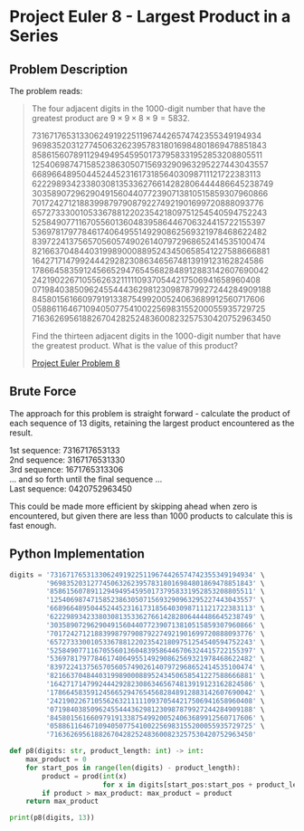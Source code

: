 # Project Euler 8 - Largest Product in a Series

## Problem Description
The problem reads:

> The four adjacent digits in the $1000$-digit number that have the greatest
> product are $9 \times 9 \times 8 \times 9 = 5832$.
>
> 73167176531330624919225119674426574742355349194934 \
> 96983520312774506326239578318016984801869478851843 \
> 85861560789112949495459501737958331952853208805511 \
> 12540698747158523863050715693290963295227443043557 \
> 66896648950445244523161731856403098711121722383113 \
> 62229893423380308135336276614282806444486645238749 \
> 30358907296290491560440772390713810515859307960866 \
> 70172427121883998797908792274921901699720888093776 \
> 65727333001053367881220235421809751254540594752243 \
> 52584907711670556013604839586446706324415722155397 \
> 53697817977846174064955149290862569321978468622482 \
> 83972241375657056057490261407972968652414535100474 \
> 82166370484403199890008895243450658541227588666881 \
> 16427171479924442928230863465674813919123162824586 \
> 17866458359124566529476545682848912883142607690042 \
> 24219022671055626321111109370544217506941658960408 \
> 07198403850962455444362981230987879927244284909188 \
> 84580156166097919133875499200524063689912560717606 \
> 05886116467109405077541002256983155200055935729725 \
> 71636269561882670428252483600823257530420752963450
>
> Find the thirteen adjacent digits in the $1000$-digit number that have the
> greatest product. What is the value of this product?
>
> [Project Euler Problem 8](https://projecteuler.net/problem=8)

## Brute Force
The approach for this problem is straight forward - calculate the product of
each sequence of 13 digits, retaining the largest product encountered as the
result.

1st sequence: 7316717653133 \
2nd sequence: 3167176531330 \
3rd sequence: 1671765313306 \
... and so forth until the final sequence ...\
Last sequence: 0420752963450

This could be made more efficient by skipping ahead when zero is encountered,
but given there are less than 1000 products to calculate this is fast enough.

## Python Implementation
``` python
digits = '73167176531330624919225119674426574742355349194934' \
         '96983520312774506326239578318016984801869478851843' \
         '85861560789112949495459501737958331952853208805511' \
         '12540698747158523863050715693290963295227443043557' \
         '66896648950445244523161731856403098711121722383113' \
         '62229893423380308135336276614282806444486645238749' \
         '30358907296290491560440772390713810515859307960866' \
         '70172427121883998797908792274921901699720888093776' \
         '65727333001053367881220235421809751254540594752243' \
         '52584907711670556013604839586446706324415722155397' \
         '53697817977846174064955149290862569321978468622482' \
         '83972241375657056057490261407972968652414535100474' \
         '82166370484403199890008895243450658541227588666881' \
         '16427171479924442928230863465674813919123162824586' \
         '17866458359124566529476545682848912883142607690042' \
         '24219022671055626321111109370544217506941658960408' \
         '07198403850962455444362981230987879927244284909188' \
         '84580156166097919133875499200524063689912560717606' \
         '05886116467109405077541002256983155200055935729725' \
         '71636269561882670428252483600823257530420752963450'

def p8(digits: str, product_length: int) -> int:
    max_product = 0
    for start_pos in range(len(digits) - product_length):
        product = prod(int(x)
                       for x in digits[start_pos:start_pos + product_length])
        if product > max_product: max_product = product
    return max_product

print(p8(digits, 13))
```